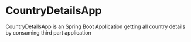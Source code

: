 # CountryDetailsApp
CountryDetailsApp is an Spring Boot Application getting all country details by consuming third part application
